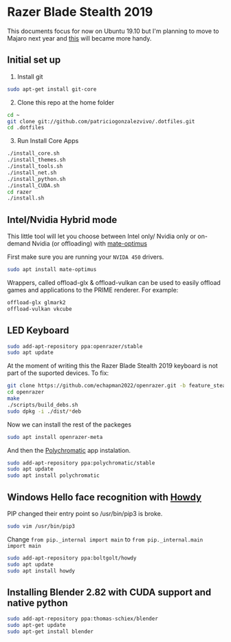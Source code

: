 # Razer Blade Stealth 2019

This documents focus for now on Ubuntu 19.10 but I'm planning to move to Majaro next year and [this](https://medium.com/@dtateii/project-razer-blade-stealth-ssd-upgrade-arch-linux-windows-f827af3a0347) will became more handy.


## Initial set up

1. Install git

```bash
sudo apt-get install git-core
```

2. Clone this repo at the home folder

```bash
cd ~  
git clone git://github.com/patriciogonzalezvivo/.dotfiles.git
cd .dotfiles
```

3. Run Install Core Apps

```bash
./install_core.sh 
./install_themes.sh
./install_tools.sh
./install_net.sh
./install_python.sh
./install_CUDA.sh
cd razer
./install.sh
```


## Intel/Nvidia Hybrid mode

This little tool will let you choose between Intel only/ Nvidia only or on-demand Nvidia (or offloading) with [mate-optimus](https://github.com/ubuntu-mate/mate-optimus)

First make sure you are running your `NVIDA 450` drivers.

```bash
sudo apt install mate-optimus
```

Wrappers, called offload-glx & offload-vulkan can be used to easily offload games and applications to the PRIME renderer. For example:

```bash
offload-glx glmark2
offload-vulkan vkcube
```


## LED Keyboard

```bash
sudo add-apt-repository ppa:openrazer/stable
sudo apt update
```

At the moment of writing this the Razer Blade Stealth 2019 keyboard is not part of the suported devices. To fix:

```bash
git clone https://github.com/echapman2022/openrazer.git -b feature_stealthlate2019
cd openrazer
make
./scripts/build_debs.sh
sudo dpkg -i ./dist/*deb
```

Now we can install the rest of the packeges

```bash
sudo apt install openrazer-meta
```

And then the [Polychromatic](https://github.com/polychromatic/polychromatic) app instalation.

```bash
sudo add-apt-repository ppa:polychromatic/stable
sudo apt update
sudo apt install polychromatic
```


## Windows Hello face recognition with [Howdy](https://github.com/boltgolt/howdy)

PIP changed their entry point so /usr/bin/pip3 is broke.

```bash
sudo vim /usr/bin/pip3
```

Change `from pip._internal import main` to `from pip._internal.main import main`


```bash
sudo add-apt-repository ppa:boltgolt/howdy
sudo apt update
sudo apt install howdy
```

## Installing Blender 2.82 with CUDA support and native python

```bash
sudo add-apt-repository ppa:thomas-schiex/blender
sudo apt-get update
sudo apt-get install blender
```
